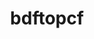 ---
title: "bdftopcf"
layout: cache
categories: [package, develop-2024-02-04]
meta: {"versions": ["1.1"], "compilers": ["gcc@=11.1.0"], "oss": ["ubuntu20.04"], "platforms": ["linux"], "targets": ["x86_64_v3"], "stacks": ["data-vis-sdk", "root"], "num_specs": 1, "num_specs_by_stack": {"data-vis-sdk": 1, "root": 1}}
spec_details: [{"hash": "536npokneekrgb5s3iwijxjxk2grjf7c", "compiler": "gcc@=11.1.0", "versions": ["1.1"], "os": "ubuntu20.04", "platform": "linux", "target": "x86_64_v3", "variants": ["build_system=autotools"], "stacks": ["data-vis-sdk", "root"], "size": "-", "tarball": "https://binaries.spack.io/releases/develop-2024-02-04/build_cache/linux-ubuntu20.04-x86_64_v3/gcc-11.1.0/bdftopcf-1.1/linux-ubuntu20.04-x86_64_v3-gcc-11.1.0-bdftopcf-1.1-536npokneekrgb5s3iwijxjxk2grjf7c.spack"}]
---